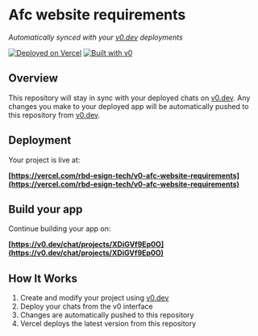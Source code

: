 # Afc website requirements

*Automatically synced with your [v0.dev](https://v0.dev) deployments*

[![Deployed on Vercel](https://img.shields.io/badge/Deployed%20on-Vercel-black?style=for-the-badge&logo=vercel)](https://vercel.com/rbd-esign-tech/v0-afc-website-requirements)
[![Built with v0](https://img.shields.io/badge/Built%20with-v0.dev-black?style=for-the-badge)](https://v0.dev/chat/projects/XDiGVf9Ep0O)

## Overview

This repository will stay in sync with your deployed chats on [v0.dev](https://v0.dev).
Any changes you make to your deployed app will be automatically pushed to this repository from [v0.dev](https://v0.dev).

## Deployment

Your project is live at:

**[https://vercel.com/rbd-esign-tech/v0-afc-website-requirements](https://vercel.com/rbd-esign-tech/v0-afc-website-requirements)**

## Build your app

Continue building your app on:

**[https://v0.dev/chat/projects/XDiGVf9Ep0O](https://v0.dev/chat/projects/XDiGVf9Ep0O)**

## How It Works

1. Create and modify your project using [v0.dev](https://v0.dev)
2. Deploy your chats from the v0 interface
3. Changes are automatically pushed to this repository
4. Vercel deploys the latest version from this repository
